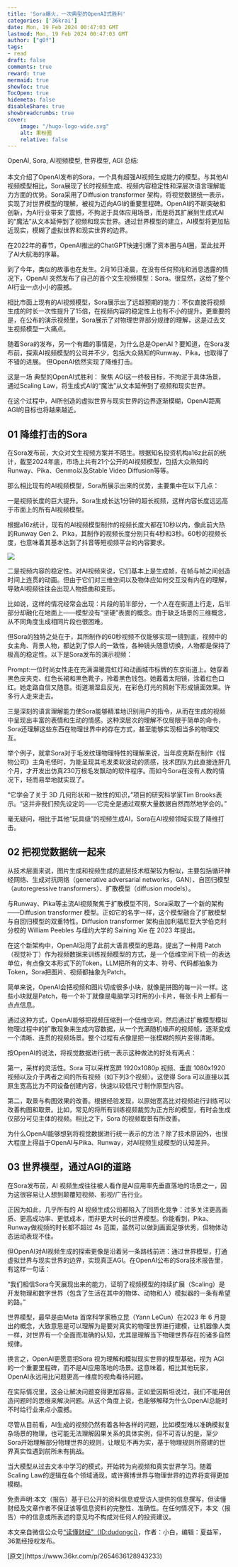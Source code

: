 ```yaml
---
title: 'Sora爆火，一次典型的OpenAI式胜利'
categories: ['36krai']
date: Mon, 19 Feb 2024 00:47:03 GMT
lastmod: Mon, 19 Feb 2024 00:47:03 GMT
author: ["g0f"]
tags:
- read
draft: false 
comments: true
reward: true 
mermaid: true 
showToc: true 
TocOpen: true 
hidemeta: false 
disableShare: true 
showbreadcrumbs: true 
cover:
    image: "/hugo-logo-wide.svg"
    alt: 果粉圈
    relative: false
---
```


<div>

<div> OpenAI, Sora, AI视频模型, 世界模型, AGI
总结:<br/><br/>本文介绍了OpenAI发布的Sora，一个具有超强AI视频生成能力的模型。与其他AI视频模型相比，Sora展现了长时视频生成、视频内容稳定性和深层次语言理解能力方面的优势。Sora采用了Diffusion transformer 架构，将视觉数据统一表示，实现了对世界模型的理解，被视为迈向AGI的重要里程碑。OpenAI的不断突破和创新，为AI行业带来了震撼，不拘泥于具体应用场景，而是将其扩展到生成式AI的“魔法”从文本延伸到了视频和现实世界。通过世界模型的建立，AI模型将更加贴近现实，模糊了虚拟世界和现实世界的边界。 <div>
<p>在2022年的春节，OpenAI推出的ChatGPT快速引爆了资本圈与AI圈，至此拉开了AI大航海的序幕。</p><p>到了今年，类似的故事也在发生。2月16日凌晨，在没有任何预兆和消息透露的情况下，OpenAI 突然发布了自己的首个文生视频模型：Sora。很显然，这给了整个AI行业一点小小的震撼。</p><p>相比市面上现有的AI视频模型，Sora展示出了远超预期的能力：不仅直接将视频生成的时长一次性提升了15倍，在视频内容的稳定性上也有不小的提升。更重要的是，在公布的演示视频里，Sora展示了对物理世界部分规律的理解，这是过去文生视频模型一大痛点。</p><p>随着Sora的发布，另一个有趣的事情是，为什么总是OpenAI？要知道，在Sora发布前，探索AI视频模型的公司并不少，包括大众熟知的Runway、Pika，也取得了不错的进展。 但OpenAI依然实现了降维打击。</p><p>这是一场 典型的OpenAI式胜利： 聚焦 AGI这一终极目标，不拘泥于具体场景， 通过Scaling Law，将生成式AI的“魔法”从文本延伸到了视频和现实世界。</p><p>‍‍‍‍‍‍‍在这个过程中，AI所创造的虚拟世界与现实世界的边界逐渐模糊，OpenAI距离AGI的目标也将越来越近。</p><h2>01 降维打击的Sora</h2><p>在Sora发布前，大众对文生视频方案并不陌生。根据知名投资机构a16z此前的统计，截至2024年底，市场上共有21个公开的AI视频模型，包括大众熟知的Runway、Pika、Genmo以及Stable Video Diffusion等等。</p><p>那么相比现有的AI视频模型，Sora所展示出来的优势，主要集中在以下几点：</p><p>一是视频长度的巨大提升。Sora生成长达1分钟的超长视频，这样内容长度远远高于市面上的所有AI视频模型。</p><p>根据a16z统计，现有的AI视频模型制作的视频长度大都在10秒以内，像此前大热的Runway Gen 2、Pika，其制作的视频长度分别只有4秒和3秒。60秒的视频长度，也意味着其基本达到了抖音等短视频平台的内容要求。</p><p class="image-wrapper"><img src="https://img.36krcdn.com/hsossms/20240219/v2_8b176376b01744fcb25ae31407f97db9@5091053_oswg179140oswg706oswg568_img_000?x-oss-process=image/format,jpg/interlace,1/format,jpg/interlace,1/format,jpg/interlace,1"/></p><p>二是视频内容的稳定性。对AI视频来说，它们基本上是生成帧，在帧与帧之间创造时间上连贯的动画。但由于它们对三维空间以及物体应如何交互没有内在的理解，导致AI视频往往会出现人物扭曲和变形。</p><p>比如说，这样的情况经常会出现：片段的前半部分，一个人在在街道上行走，后半部分却融化在地面上——模型没有“坚硬”表面的概念。由于缺乏场景的三维概念，从不同角度生成相同片段也很困难。</p><p>但Sora的独特之处在于，其所制作的60秒视频不仅能够实现一镜到底，视频中的女主角、背景人物，都达到了惊人的一致性，各种镜头随意切换，人物都是保持了极高的稳定性。以下是Sora发布的演示视频：</p><p>Prompt:一位时尚女性走在充满温暖霓虹灯和动画城市标牌的东京街道上。她穿着黑色皮夹克、红色长裙和黑色靴子，拎着黑色钱包。她戴着太阳镜，涂着红色口红。她走路自信又随意。街道潮湿且反光，在彩色灯光的照射下形成镜面效果。许多行人走来走去。</p><p>三是深刻的语言理解能力使Sora能够精准地识别用户的指令，从而在生成的视频中呈现出丰富的表情和生动的情感。这种深层次的理解不仅局限于简单的命令，Sora还理解这些东西在物理世界中的存在方式，甚至能够实现相当多的物理交互。</p><p>举个例子，就拿Sora对于毛发纹理物理特性的理解来说，当年皮克斯在制作《怪物公司》主角毛怪时，为能呈现其毛发柔软波动的质感，技术团队为此直接连肝几个月，才开发出仿真230万根毛发飘动的软件程序。而如今Sora在没有人教的情况下，轻而易举地就实现了。</p><p>“它学会了关于 3D 几何形状和一致性的知识，”项目的研究科学家Tim Brooks表示。“这并非我们预先设定的——它完全是通过观察大量数据自然而然地学会的。”</p><p>毫无疑问，相比于其他“玩具级”的视频生成AI，Sora在AI视频领域实现了降维打击。</p><h2>02 把视觉数据统一起来</h2><p>从技术层面来说，图片生成和视频生成的底层技术框架较为相似，主要包括循环神经网络、生成对抗网络（generative adversarial networks，GAN）、自回归模型（autoregressive transformers）、扩散模型（diffusion models）。</p><p>与Runway、Pika等主流AI视频聚焦于扩散模型不同，Sora采取了一个新的架构——Diffusion transformer 模型。正如它的名字一样，这个模型融合了扩散模型与自回归模型的双重特性。Diffusion transformer 架构由加利福尼亚大学伯克利分校的 William Peebles 与纽约大学的 Saining Xie 在 2023 年提出。</p><p>在这个新架构中，OpenAI沿用了此前大语言模型的思路，提出了一种用 Patch（视觉补丁）作为视频数据来训练视频模型的方式，是一个低维空间下统一的表达单位，有点像文本形式下的Token。LLM把所有的文本、符号、代码都抽象为Token，Sora把图片、视频都抽象为Patch。</p><p>简单来说，OpenAI会把视频和图片切成很多小块，就像是拼图的每一片一样。这些小块就是Patch，每一个补丁就像是电脑学习时用的小卡片，每张卡片上都有一点点信息。</p><p>通过这种方式，OpenAI能够把视频压缩到一个低维空间，然后通过扩散模型模拟物理过程中的扩散现象来生成内容数据，从一个充满随机噪声的视频帧，逐渐变成一个清晰、连贯的视频场景。整个过程有点像是把一张模糊的照片变得清晰。</p><p>按OpenAI的说法，将视觉数据进行统一表示这种做法的好处有两点：</p><p>第一，采样的灵活性。Sora 可以采样宽屏 1920x1080p 视频、垂直 1080x1920 视频以及介于两者之间的所有视频（如下列3个视频）。这使得 Sora 可以直接以其原生宽高比为不同设备创建内容，快速以较低尺寸制作原型内容。</p><p>第二，取景与构图效果的改善。根据经验发现，以原始宽高比对视频进行训练可以改善构图和取景。比如，常见的将所有训练视频裁剪为正方形的模型，有时会生成仅部分可见主体的视频。相比之下，Sora 的视频取景有所改善。</p><p>为什么OpenAI能够想到将视觉数据进行统一表示的方法？除了技术原因外，也很大程度上得益于OpenAI与Pika、Runway，对AI视频生成模型的认知差异。</p><h2>03 世界模型，通过AGI的道路</h2><p>在Sora发布前，AI 视频生成往往被人看作是AI应用率先垂直落地的场景之一，因为这很容易让人想到颠覆短视频、影视/广告行业。</p><p>正因为如此，几乎所有的 AI 视频生成公司都陷入了同质化竞争：过多关注更高画质、更高成功率、更低成本，而非更大时长的世界模型。你能看到，Pika、Runway做视频的时长都不超过 4s 范围，虽然可以做到画面足够优秀，但物体动态运动表现不佳。</p><p>但OpenAI对AI视频生成的探索更像是沿着另一条路线前进：通过世界模型，打通虚拟世界与现实世界的边界，实现真正AGI。在OpenAI公布的Sora技术报告里，有这样一句话：</p><p>“我们相信Sora今天展现出来的能力，证明了视频模型的持续扩展（Scaling）是开发物理和数字世界（包含了生活在其中的物体、动物和人）模拟器的一条有希望的路。”‍</p><p>世界模型，最早是由Meta 首席科学家杨立昆（Yann LeCun）在2023 年 6 月提出的概念，大致意思是可以理解为是要对真实的物理世界进行建模，让机器像人类一样，对世界有一个全面而准确的认知，尤其是理解当下物理世界存在的诸多自然规律。</p><p>换言之，OpenAI更愿意把Sora 视为理解和模拟现实世界的模型基础，视为 AGI 的一个重要里程碑，而不是AI应用落地的场景。这意味着，相比其他玩家，OpenAI永远用比问题更高一维度的视角看待问题。</p><p>在实际情况里，这会让解决问题变得更加容易。正如爱因斯坦说过，我们不能用创造问题时的思维来解决问题。从这个角度上说，也能够解释为什么OpenAI总能时不时给行业来点小震撼。</p><p>尽管从目前看，AI生成的视频仍然有着各种各样的问题，比如模型难以准确模拟复杂场景的物理，也可能无法理解因果关系的具体实例，但不可否认的是，至少Sora开始理解部分物理世界的规则，让眼见不再为实，基于物理规则所搭建的世界真实性遇到前所未有挑战。</p><p>当大模型从过去文本中学习的模式，开始转为向视频和真实世界学习。随着Scaling Law的逻辑在各个领域涌现，或许赛博世界与物理世界的边界将变得更加模糊。</p><p>免责声明:本文（报告）基于已公开的资料信息或受访人提供的信息撰写，但读懂财经及文章作者不保证该等信息资料的完整性、准确性。在任何情况下，本文（报告）中的信息或所表述的意见均不构成对任何人的投资建议。</p><p class="editor-note">本文来自微信公众号<a href="https://mp.weixin.qq.com/s/4SznCth76ItWKwTtv_QRow" rel="noopener noreferrer nofollow" target="_blank">“读懂财经”（ID:dudongcj）</a>，作者：小白，编辑：夏益军，36氪经授权发布。</p>
</div></div>
</div>

<div>
[原文](https://www.36kr.com/p/2654636128943233)
</div>


